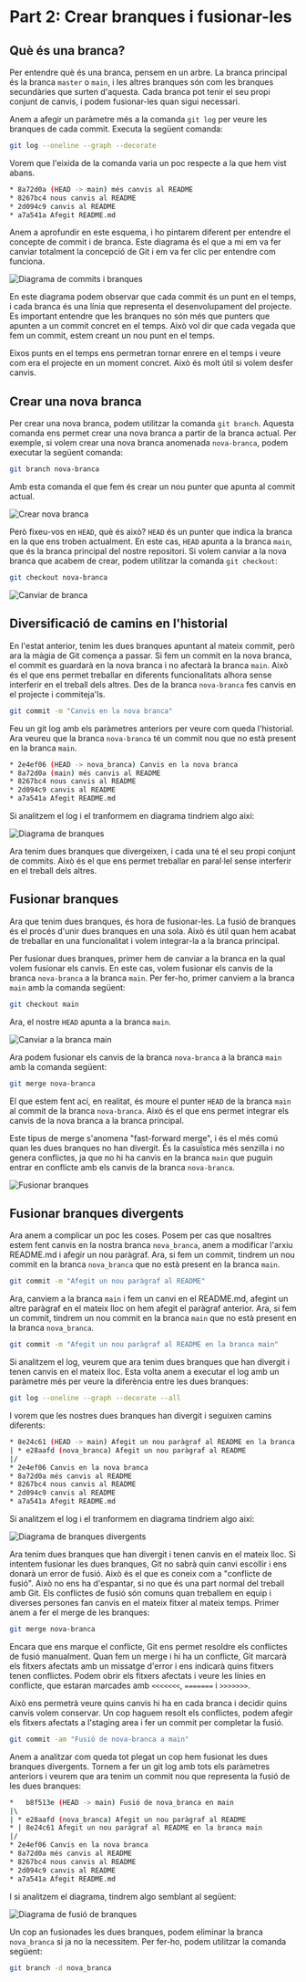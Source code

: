 # Part 2: Crear branques i fusionar-les

## Què és una branca?

Per entendre què és una branca, pensem en un arbre. La branca principal és la branca `master` o `main`, i les altres branques són com les branques secundàries que surten d'aquesta. Cada branca pot tenir el seu propi conjunt de canvis, i podem fusionar-les quan sigui necessari.

Anem a afegir un paràmetre més a la comanda `git log` per veure les branques de cada commit. Executa la següent comanda:

```bash
git log --oneline --graph --decorate
```

Vorem que l'eixida de la comanda varia un poc respecte a la que hem vist abans.

```bash
* 8a72d0a (HEAD -> main) més canvis al README
* 8267bc4 nous canvis al README
* 2d094c9 canvis al README
* a7a541a Afegit README.md
```

Anem a aprofundir en este esquema, i ho pintarem diferent per entendre el concepte de commit i de branca. Este diagrama és el que a mi em va fer canviar totalment la concepció de Git i em va fer clic per entendre com funciona.

![Diagrama de commits i branques](assets/image4.png)

En este diagrama podem observar que cada commit és un punt en el temps, i cada branca és una línia que representa el desenvolupament del projecte. Es important entendre que les branques no són més que punters que apunten a un commit concret en el temps. Això vol dir que cada vegada que fem un commit, estem creant un nou punt en el temps.

Eixos punts en el temps ens permetran tornar enrere en el temps i veure com era el projecte en un moment concret. Això és molt útil si volem desfer canvis.

## Crear una nova branca

Per crear una nova branca, podem utilitzar la comanda `git branch`. Aquesta comanda ens permet crear una nova branca a partir de la branca actual. Per exemple, si volem crear una nova branca anomenada `nova-branca`, podem executar la següent comanda:

```bash
git branch nova-branca
```

Amb esta comanda el que fem és crear un nou punter que apunta al commit actual.

![Crear nova branca](assets/image5.png)

Però fixeu-vos en `HEAD`, què és això? `HEAD` és un punter que indica la branca en la que ens troben actualment. En este cas, `HEAD` apunta a la branca `main`, que és la branca principal del nostre repositori. Si volem canviar a la nova branca que acabem de crear, podem utilitzar la comanda `git checkout`:

```bash
git checkout nova-branca
```

![Canviar de branca](assets/image6.png)

## Diversificació de camins en l'historial

En l'estat anterior, tenim les dues branques apuntant al mateix commit, però ara la màgia de Git comença a passar. Si fem un commit en la nova branca, el commit es guardarà en la nova branca i no afectarà la branca `main`. Això és el que ens permet treballar en diferents funcionalitats alhora sense interferir en el treball dels altres. Des de la branca `nova-branca` fes canvis en el projecte i commiteja'ls.

```bash
git commit -m "Canvis en la nova branca"
```

Feu un git log amb els paràmetres anteriors per veure com queda l'historial. Ara veureu que la branca `nova-branca` té un commit nou que no està present en la branca `main`.

```bash
* 2e4ef06 (HEAD -> nova_branca) Canvis en la nova branca
* 8a72d0a (main) més canvis al README
* 8267bc4 nous canvis al README
* 2d094c9 canvis al README
* a7a541a Afegit README.md
```

Si analitzem el log i el tranformem en diagrama tindriem algo així:

![Diagrama de branques](assets/image7.png)

Ara tenim dues branques que divergeixen, i cada una té el seu propi conjunt de commits. Això és el que ens permet treballar en paral·lel sense interferir en el treball dels altres.

## Fusionar branques

Ara que tenim dues branques, és hora de fusionar-les. La fusió de branques és el procés d'unir dues branques en una sola. Això és útil quan hem acabat de treballar en una funcionalitat i volem integrar-la a la branca principal.

Per fusionar dues branques, primer hem de canviar a la branca en la qual volem fusionar els canvis. En este cas, volem fusionar els canvis de la branca `nova-branca` a la branca `main`. Per fer-ho, primer canviem a la branca `main` amb la comanda següent:

```bash
git checkout main
```

Ara, el nostre `HEAD` apunta a la branca `main`.

![Canviar a la branca main](assets/image8.png)

Ara podem fusionar els canvis de la branca `nova-branca` a la branca `main` amb la comanda següent:

```bash
git merge nova-branca
```

El que estem fent ací, en realitat, és moure el punter `HEAD` de la branca `main` al commit de la branca `nova-branca`. Això és el que ens permet integrar els canvis de la nova branca a la branca principal.

Este tipus de merge s'anomena "fast-forward merge", i és el més comú quan les dues branques no han divergit. És la casuḯstica més senzilla i no genera conflictes, ja que no hi ha canvis en la branca `main` que puguin entrar en conflicte amb els canvis de la branca `nova-branca`.

![Fusionar branques](assets/image9.png)

## Fusionar branques divergents

Ara anem a complicar un poc les coses. Posem per cas que nosaltres estem fent canvis en la nostra branca `nova_branca`, anem a modificar l'arxiu README.md i afegir un nou paràgraf. Ara, si fem un commit, tindrem un nou commit en la branca `nova_branca` que no està present en la branca `main`.

```bash
git commit -m "Afegit un nou paràgraf al README"
```

Ara, canviem a la branca `main` i fem un canvi en el README.md, afegint un altre paràgraf en el mateix lloc on hem afegit el paràgraf anterior. Ara, si fem un commit, tindrem un nou commit en la branca `main` que no està present en la branca `nova_branca`.

```bash
git commit -m "Afegit un nou paràgraf al README en la branca main"
```

Si analitzem el log, veurem que ara tenim dues branques que han divergit i tenen canvis en el mateix lloc. Esta volta anem a executar el log amb un paràmetre més per veure la diferència entre les dues branques:

```bash
git log --oneline --graph --decorate --all
```

I vorem que les nostres dues branques han divergit i seguixen camins diferents:

```bash
* 8e24c61 (HEAD -> main) Afegit un nou paràgraf al README en la branca main
| * e28aafd (nova_branca) Afegit un nou paràgraf al README
|/  
* 2e4ef06 Canvis en la nova branca
* 8a72d0a més canvis al README
* 8267bc4 nous canvis al README
* 2d094c9 canvis al README
* a7a541a Afegit README.md
```

Si analitzem el log i el tranformem en diagrama tindriem algo així:

![Diagrama de branques divergents](assets/image10.png)

Ara tenim dues branques que han divergit i tenen canvis en el mateix lloc. Si intentem fusionar les dues branques, Git no sabrà quin canvi escollir i ens donarà un error de fusió. Això és el que es coneix com a "conflicte de fusió". Això no ens ha d'espantar, si no que és una part normal del treball amb Git. Els conflictes de fusió són comuns quan treballem en equip i diverses persones fan canvis en el mateix fitxer al mateix temps. Primer anem a fer el merge de les branques:

```bash
git merge nova-branca
```

Encara que ens marque el conflicte, Git ens permet resoldre els conflictes de fusió manualment. Quan fem un merge i hi ha un conflicte, Git marcarà els fitxers afectats amb un missatge d'error i ens indicarà quins fitxers tenen conflictes. Podem obrir els fitxers afectats i veure les línies en conflicte, que estaran marcades amb `<<<<<<<`, `=======` i `>>>>>>>`.

Això ens permetrà veure quins canvis hi ha en cada branca i decidir quins canvis volem conservar. Un cop haguem resolt els conflictes, podem afegir els fitxers afectats a l'staging area i fer un commit per completar la fusió.

```bash
git commit -am "Fusió de nova-branca a main"
```

Anem a analitzar com queda tot plegat un cop hem fusionat les dues branques divergents. Tornem a fer un git log amb tots els paràmetres anteriors i veurem que ara tenim un commit nou que representa la fusió de les dues branques:

```bash
*   b8f513e (HEAD -> main) Fusió de nova_branca en main
|\  
| * e28aafd (nova_branca) Afegit un nou paràgraf al README
* | 8e24c61 Afegit un nou paràgraf al README en la branca main
|/  
* 2e4ef06 Canvis en la nova branca
* 8a72d0a més canvis al README
* 8267bc4 nous canvis al README
* 2d094c9 canvis al README
* a7a541a Afegit README.md
```

I si analitzem el diagrama, tindrem algo semblant al següent:

![Diagrama de fusió de branques](assets/image11.png)

Un cop an fusionades les dues branques, podem eliminar la branca `nova_branca` si ja no la necessitem. Per fer-ho, podem utilitzar la comanda següent:

```bash
git branch -d nova_branca
```
